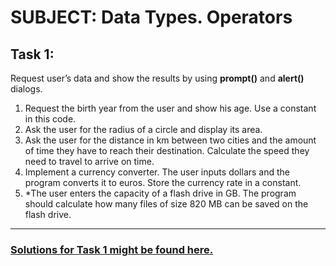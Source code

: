# SUBJECT: Data Types. Operators

## Task 1:

Request user’s data and show the results by using **prompt()** and **alert()** dialogs.

1. Request the birth year from the user and show his age. Use a constant in this code.
2. Ask the user for the radius of a circle and display its area.
3. Ask the user for the distance in km between two cities and the amount of time they have to reach their destination. Calculate the speed they need to travel to arrive on time.
4. Implement a currency converter. The user inputs dollars and the program converts it to euros. Store the currency rate in a constant.
5. \*The user enters the capacity of a flash drive in GB. The program should calculate how many files of size 820 MB can be saved on the flash drive.

---

### [Solutions for Task 1 might be found here.](https://wiiiox.github.io/JS-Crash-Course-2023/week1/task1/task1.html)
